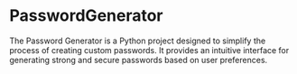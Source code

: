 # PasswordGenerator
The Password Generator is a Python project designed to simplify the process of creating custom passwords. It provides an intuitive interface for generating strong and secure passwords based on user preferences.

